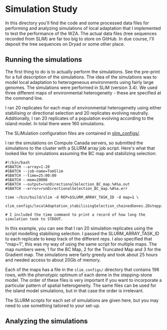 # Simulation Study

In this directory you'll find the code and some processed data files for performing and analyzing simulations of local adaptation that I implemented to test the performance of the WZA. The actual data files (tree sequences recorded from SLiM) are far too big to store on GitHub. In due course, I'll deposit the tree sequences on Dryad or some other place.

## Running the simulations
The first thing to do is to actually perform the simulations. See the pre-print for a full description of the simulations. The idea of the simulations was to model local adaptation to heterogeneous environments using fairly large genomes. The simulations were performed in SLiM (version 3.4). We used three different maps of environmental heterogeneity - these are specified at the command line.

I ran 20 replicates for each map of environmental heterogeneity using either stabilising or directional selection and 20 replicates evolving neutrally. Additionally, I ran 20 replicates of a population evolving according to the island model. In total there were 160 simulations.

The SLiMulation configuration files are contained in [slim_configs/](slim_configs/).

I ran the simulations on Compute Canada servers, so submitted the simulations to the cluster with a SLURM array job script. Here's what that looked like for simulations assuming the BC map and stabilizing selection:

```
#!/bin/bash
#SBATCH --array=1-20
#SBATCH --job-name=TomSlim
#SBATCH --time=25:00:00
#SBATCH --mem=20000
#SBATCH --output=runDirectionalSelection_BC_map.%A%a.out
#SBATCH --error=runDirectionalSelection_BC_map.%A%a.err

time ~/bin/build/slim -d REP=$SLURM_ARRAY_TASK_ID -d map=1 \
 slim_configs/localAdaptation_stabilisingSelection_chainedGenes.2DsteppingStone.slim

# I included the time command to print a record of how long the simulation took to STDOUT.

```

In this example, you can see that I ran 20 simulation replicates using the script modelling stabilising selection.  I passed the SLURM_ARRAY_TASK_ID to each replicate to keep track of the different reps. I also specified that "map=1", this was my way of using the same script for multiple maps. The map numbers were, 1 for the BC Map, 2 for the Truncated Map and 3 for the Gradient map. The simulations were fairly greedy and took about 25 hours and needed access to about 20Gb of memory.

Each of the maps has a file in the ```slim_configs/``` directory that contains 196 rows, with the phenotypic optimum of each deme in the stepping-stone model. The order of these files is very important if you want to incorporate a particular pattern of spatial heterogeneity. The same files can be used for the island model simulations, but in that case the order is irrelevant.

The SLURM scripts for each set of simulations are given here, but you may need to use something tailored to your set-up.

## Analyzing the simulations
